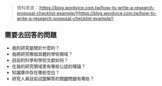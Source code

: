 > 資料來源：[https://blog.wordvice.com.tw/how-to-write-a-research-proposal-checklist-example/](https://blog.wordvice.com.tw/how-to-write-a-research-proposal-checklist-example/)
## 需要去回答的問題
- 我的研究是關於什麼的？
- 我將研究哪個具體的學術領域？
- 目前的科學和學術文獻如何？
- 在我的研究領域里有哪些公認的理論？
- 知識庫中存在哪些空白？
- 研究人員目前試圖解答的關鍵問題有哪些？